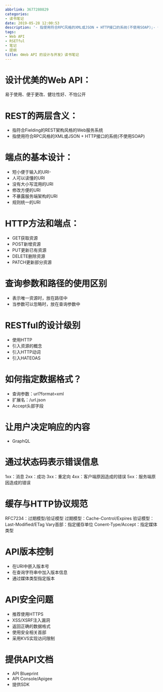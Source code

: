 ```yaml
---
abbrlink: 3677280829
categories:
- 读书笔记
date: 2019-05-28 12:00:53
description: '- 指使用符合RPC风格的XML或JSON + HTTP接口的系统(不使用SOAP);- 使用HTTP;# 查询参数和路径的使用区别'
tags:
- Web API
- RSETful
- 笔记
- 提纲
title: 《Web API 的设计与开发》读书笔记
---
```


# 设计优美的Web API：
易于使用、便于更改、健壮性好、不怕公开

# REST的两层含义：
- 指符合Fielding的REST架构风格的Web服务系统
- 指使用符合RPC风格的XML或JSON + HTTP接口的系统(不使用SOAP)

# 端点的基本设计：
- 短小便于输入的URI-
- 人可以读懂的URI
- 没有大小写混用的URI
- 修改方便的URI
- 不暴露服务端架构的URI
- 规则统一的URI

# HTTP方法和端点：
- GET获取资源
- POST新增资源
- PUT更新已有资源
- DELETE删除资源
- PATCH更新部分资源

# 查询参数和路径的使用区别
- 表示唯一资源时，放在路径中
- 当参数可以忽略时，放在查询参数中
# RESTful的设计级别
- 使用HTTP
- 引入资源的概念
- 引入HTTP动词
- 引入HATEOAS
# 如何指定数据格式？
- 查询参数：url?format=xml
- 扩展名：/url.json
- Accept头部字段
# 让用户决定响应的内容
- GraphQL
# 通过状态码表示错误信息
1xx：消息
2xx：成功
3xx：重定向
4xx：客户端原因造成的错误
5xx：服务端原因造成的错误
# 缓存与HTTP协议规范
RFC7234：过期模型/验证模型
过期模型：Cache-Control/Expires
验证模型：Last-Modified/ETag
Vary首部：指定缓存单位
Conent-Type/Accept：指定媒体类型

# API版本控制
- 在URI中嵌入版本号
- 在查询字符串中加入版本信息
- 通过媒体类型指定版本
# API安全问题
- 推荐使用HTTPS
- XSS/XSRF注入漏洞
- 返回正确的数据格式
- 使用安全相关首部
- 采用KVS实现访问限制
# 提供API文档
- API Blueprint
- API Console/Apigee
- 提供SDK